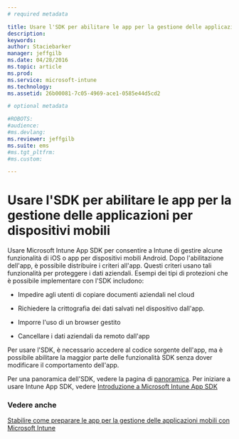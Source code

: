 ```yaml
---
# required metadata

title: Usare l'SDK per abilitare le app per la gestione delle applicazioni per dispositivi mobili | Microsoft Intune
description:
keywords:
author: Staciebarker
manager: jeffgilb
ms.date: 04/28/2016
ms.topic: article
ms.prod:
ms.service: microsoft-intune
ms.technology:
ms.assetid: 26b00081-7c05-4969-ace1-0585e44d5cd2

# optional metadata

#ROBOTS:
#audience:
#ms.devlang:
ms.reviewer: jeffgilb
ms.suite: ems
#ms.tgt_pltfrm:
#ms.custom:

---
```


# Usare l'SDK per abilitare le app per la gestione delle applicazioni per dispositivi mobili
Usare Microsoft Intune App SDK per consentire a Intune di gestire alcune funzionalità di iOS o app per dispositivi mobili Android. Dopo l'abilitazione dell'app, è possibile distribuire i criteri all'app. Questi criteri usano tali funzionalità per proteggere i dati aziendali. Esempi dei tipi di protezioni che è possibile implementare con l'SDK includono:

-   Impedire agli utenti di copiare documenti aziendali nel cloud

-   Richiedere la crittografia dei dati salvati nel dispositivo dall'app.

-   Imporre l'uso di un browser gestito

-   Cancellare i dati aziendali da remoto dall'app

Per usare l'SDK, è necessario accedere al codice sorgente dell'app, ma è possibile abilitare la maggior parte delle funzionalità SDK senza dover modificare il comportamento dell'app.

Per una panoramica dell'SDK, vedere la pagina di [panoramica](/intune/develop/intune-app-sdk). Per iniziare a usare Intune App SDK, vedere [Introduzione a Microsoft Intune App SDK](/intune/develop/intune-app-sdk-get-started)

### Vedere anche
[Stabilire come preparare le app per la gestione delle applicazioni mobili con Microsoft Intune](decide-how-to-prepare-apps-for-mobile-application-management-with-microsoft-intune.md)



<!--HONumber=May16_HO2-->


